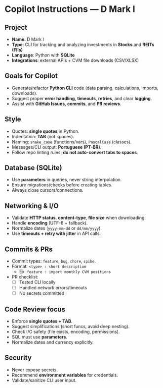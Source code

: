 # Copilot Instructions — D Mark I

## Project
- **Name**: D Mark I  
- **Type**: CLI for tracking and analyzing investments in **Stocks** and **REITs (FIIs)**  
- **Language**: Python with **SQLite**  
- **Integrations**: external APIs + CVM file downloads (CSV/XLSX)  

## Goals for Copilot
- Generate/refactor **Python CLI** code (data parsing, calculations, imports, downloads).  
- Suggest proper **error handling**, **timeouts**, **retries**, and clear **logging**.  
- Assist with **GitHub Issues**, **commits**, and **PR reviews**.  

## Style
- Quotes: **single quotes** in Python.  
- Indentation: **TAB** (not spaces).  
- Naming: `snake_case` (functions/vars), `PascalCase` (classes).  
- Messages/CLI output: **Portuguese (PT-BR)**.  
- Follow repo linting rules; **do not auto-convert tabs to spaces**.  

## Database (SQLite)
- Use **parameters** in queries, never string interpolation.  
- Ensure migrations/checks before creating tables.  
- Always close cursors/connections.  

## Networking & I/O
- Validate **HTTP status**, **content-type**, **file size** when downloading.  
- Handle **encoding** (UTF-8 + fallback).  
- Normalize dates (`yyyy-mm-dd` or `dd/mm/yyyy`).  
- Use **timeouts + retry with jitter** in API calls.  

## Commits & PRs
- Commit types: `feature`, `bug`, `chore`, `spike`.  
- Format: `<type> : short description`  
  - Ex: `feature : import monthly CVM positions`  
- PR checklist:  
  - [ ] Tested CLI locally  
  - [ ] Handled network errors/timeouts  
  - [ ] No secrets committed  

## Code Review focus
- Enforce **single quotes + TAB**.  
- Suggest simplifications (short funcs, avoid deep nesting).  
- Check I/O safety (file exists, encoding, permissions).  
- SQL must use **parameters**.  
- Normalize dates and currency explicitly.  

## Security
- Never expose secrets.  
- Recommend **environment variables** for credentials.  
- Validate/sanitize CLI user input.    
